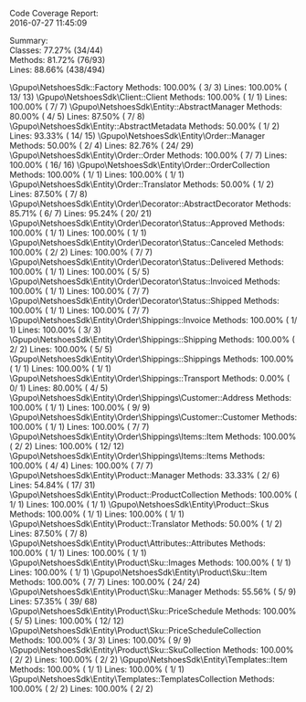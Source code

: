

Code Coverage Report:      
  2016-07-27 11:45:09      
                           
 Summary:                  
  Classes: 77.27% (34/44)  
  Methods: 81.72% (76/93)  
  Lines:   88.66% (438/494)

\Gpupo\NetshoesSdk::Factory
  Methods: 100.00% ( 3/ 3)   Lines: 100.00% ( 13/ 13)
\Gpupo\NetshoesSdk\Client::Client
  Methods: 100.00% ( 1/ 1)   Lines: 100.00% (  7/  7)
\Gpupo\NetshoesSdk\Entity::AbstractManager
  Methods:  80.00% ( 4/ 5)   Lines:  87.50% (  7/  8)
\Gpupo\NetshoesSdk\Entity::AbstractMetadata
  Methods:  50.00% ( 1/ 2)   Lines:  93.33% ( 14/ 15)
\Gpupo\NetshoesSdk\Entity\Order::Manager
  Methods:  50.00% ( 2/ 4)   Lines:  82.76% ( 24/ 29)
\Gpupo\NetshoesSdk\Entity\Order::Order
  Methods: 100.00% ( 7/ 7)   Lines: 100.00% ( 16/ 16)
\Gpupo\NetshoesSdk\Entity\Order::OrderCollection
  Methods: 100.00% ( 1/ 1)   Lines: 100.00% (  1/  1)
\Gpupo\NetshoesSdk\Entity\Order::Translator
  Methods:  50.00% ( 1/ 2)   Lines:  87.50% (  7/  8)
\Gpupo\NetshoesSdk\Entity\Order\Decorator::AbstractDecorator
  Methods:  85.71% ( 6/ 7)   Lines:  95.24% ( 20/ 21)
\Gpupo\NetshoesSdk\Entity\Order\Decorator\Status::Approved
  Methods: 100.00% ( 1/ 1)   Lines: 100.00% (  1/  1)
\Gpupo\NetshoesSdk\Entity\Order\Decorator\Status::Canceled
  Methods: 100.00% ( 2/ 2)   Lines: 100.00% (  7/  7)
\Gpupo\NetshoesSdk\Entity\Order\Decorator\Status::Delivered
  Methods: 100.00% ( 1/ 1)   Lines: 100.00% (  5/  5)
\Gpupo\NetshoesSdk\Entity\Order\Decorator\Status::Invoiced
  Methods: 100.00% ( 1/ 1)   Lines: 100.00% (  7/  7)
\Gpupo\NetshoesSdk\Entity\Order\Decorator\Status::Shipped
  Methods: 100.00% ( 1/ 1)   Lines: 100.00% (  7/  7)
\Gpupo\NetshoesSdk\Entity\Order\Shippings::Invoice
  Methods: 100.00% ( 1/ 1)   Lines: 100.00% (  3/  3)
\Gpupo\NetshoesSdk\Entity\Order\Shippings::Shipping
  Methods: 100.00% ( 2/ 2)   Lines: 100.00% (  5/  5)
\Gpupo\NetshoesSdk\Entity\Order\Shippings::Shippings
  Methods: 100.00% ( 1/ 1)   Lines: 100.00% (  1/  1)
\Gpupo\NetshoesSdk\Entity\Order\Shippings::Transport
  Methods:   0.00% ( 0/ 1)   Lines:  80.00% (  4/  5)
\Gpupo\NetshoesSdk\Entity\Order\Shippings\Customer::Address
  Methods: 100.00% ( 1/ 1)   Lines: 100.00% (  9/  9)
\Gpupo\NetshoesSdk\Entity\Order\Shippings\Customer::Customer
  Methods: 100.00% ( 1/ 1)   Lines: 100.00% (  7/  7)
\Gpupo\NetshoesSdk\Entity\Order\Shippings\Items::Item
  Methods: 100.00% ( 2/ 2)   Lines: 100.00% ( 12/ 12)
\Gpupo\NetshoesSdk\Entity\Order\Shippings\Items::Items
  Methods: 100.00% ( 4/ 4)   Lines: 100.00% (  7/  7)
\Gpupo\NetshoesSdk\Entity\Product::Manager
  Methods:  33.33% ( 2/ 6)   Lines:  54.84% ( 17/ 31)
\Gpupo\NetshoesSdk\Entity\Product::ProductCollection
  Methods: 100.00% ( 1/ 1)   Lines: 100.00% (  1/  1)
\Gpupo\NetshoesSdk\Entity\Product::Skus
  Methods: 100.00% ( 1/ 1)   Lines: 100.00% (  1/  1)
\Gpupo\NetshoesSdk\Entity\Product::Translator
  Methods:  50.00% ( 1/ 2)   Lines:  87.50% (  7/  8)
\Gpupo\NetshoesSdk\Entity\Product\Attributes::Attributes
  Methods: 100.00% ( 1/ 1)   Lines: 100.00% (  1/  1)
\Gpupo\NetshoesSdk\Entity\Product\Sku::Images
  Methods: 100.00% ( 1/ 1)   Lines: 100.00% (  1/  1)
\Gpupo\NetshoesSdk\Entity\Product\Sku::Item
  Methods: 100.00% ( 7/ 7)   Lines: 100.00% ( 24/ 24)
\Gpupo\NetshoesSdk\Entity\Product\Sku::Manager
  Methods:  55.56% ( 5/ 9)   Lines:  57.35% ( 39/ 68)
\Gpupo\NetshoesSdk\Entity\Product\Sku::PriceSchedule
  Methods: 100.00% ( 5/ 5)   Lines: 100.00% ( 12/ 12)
\Gpupo\NetshoesSdk\Entity\Product\Sku::PriceScheduleCollection
  Methods: 100.00% ( 3/ 3)   Lines: 100.00% (  9/  9)
\Gpupo\NetshoesSdk\Entity\Product\Sku::SkuCollection
  Methods: 100.00% ( 2/ 2)   Lines: 100.00% (  2/  2)
\Gpupo\NetshoesSdk\Entity\Templates::Item
  Methods: 100.00% ( 1/ 1)   Lines: 100.00% (  1/  1)
\Gpupo\NetshoesSdk\Entity\Templates::TemplatesCollection
  Methods: 100.00% ( 2/ 2)   Lines: 100.00% (  2/  2)
